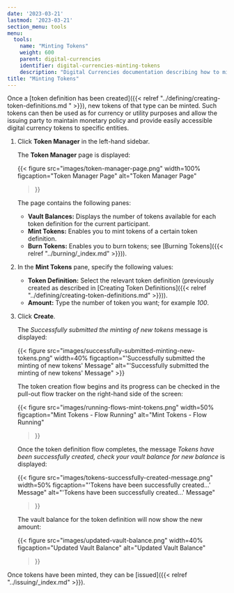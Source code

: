 ```yaml
---
date: '2023-03-21'
lastmod: '2023-03-21'
section_menu: tools
menu:
  tools:
    name: "Minting Tokens"
    weight: 600
    parent: digital-currencies
    identifier: digital-currencies-minting-tokens
    description: "Digital Currencies documentation describing how to mint tokens via the GUI"
title: "Minting Tokens"
---
```


Once a [token definition has been created]({{< relref "../defining/creating-token-definitions.md " >}}), new tokens of that type can be minted. Such tokens can then be used as for currency or utility purposes and allow the issuing party to maintain monetary policy and provide easily accessible digital currency tokens to specific entities.

1. Click **Token Manager** in the left-hand sidebar.

   The **Token Manager** page is displayed:
   
   {{< 
      figure
	  src="images/token-manager-page.png"
      width=100%
	  figcaption="Token Manager Page"
	  alt="Token Manager Page"
   >}}
   
   The page contains the following panes:
   
   * **Vault Balances:** Displays the number of tokens available for each token definition for the current participant.
   * **Mint Tokens:** Enables you to mint tokens of a certain token definition.
   * **Burn Tokens:** Enables you to burn tokens; see [Burning Tokens]({{< relref "../burning/_index.md" >}})).
   
4. In the **Mint Tokens** pane, specify the following values:

   * **Token Definition:** Select the relevant token definition (previously created as described in [Creating Token Definitions]({{< relref "../defining/creating-token-definitions.md" >}})).
   * **Amount:** Type the number of token you want; for example *100*.
   
5. Click **Create**.
  
   The *Successfully submitted the minting of new tokens* message is displayed:
   
   {{< figure src="images/successfully-submitted-minting-new-tokens.png" width=40% figcaption="'Successfully submitted the minting of new tokens' Message" alt="'Successfully submitted the minting of new tokens' Message" >}}

   The token creation flow begins and its progress can be checked in the pull-out flow tracker on the right-hand side of the screen:
    
   {{< 
      figure
	  src="images/running-flows-mint-tokens.png"
      width=50%
	  figcaption="Mint Tokens - Flow Running"
	  alt="Mint Tokens - Flow Running"
   >}}  
   
   Once the token definition flow completes, the message *Tokens have been successfully created, check your vault balance for new balance* is displayed:

   {{< 
      figure
	  src="images/tokens-successfully-created-message.png"
      width=50%
	  figcaption="'Tokens have been successfully created...' Message"
	  alt="'Tokens have been successfully created...' Message"
   >}}  
   
   The vault balance for the token definition will now show the new amount:
   
   {{< 
      figure
	  src="images/updated-vault-balance.png"
      width=40%
	  figcaption="Updated Vault Balance"
	  alt="Updated Vault Balance"
   >}}
   
Once tokens have been minted, they can be [issued]({{< relref "../issuing/_index.md" >}}).
  